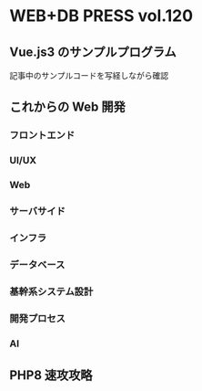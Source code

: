 # WEB+DB PRESS vol.120

## Vue.js3 のサンプルプログラム

記事中のサンプルコードを写経しながら確認

## これからの Web 開発

### フロントエンド

### UI/UX

### Web

### サーバサイド

### インフラ

### データベース

### 基幹系システム設計

### 開発プロセス

### AI

## PHP8 速攻攻略
